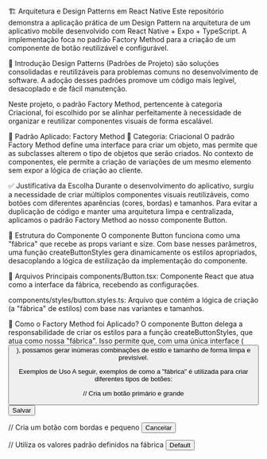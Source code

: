🏗️ Arquitetura e Design Patterns em React Native
Este repositório demonstra a aplicação prática de um Design Pattern na arquitetura de um aplicativo mobile desenvolvido com React Native + Expo + TypeScript. A implementação foca no padrão Factory Method para a criação de um componente de botão reutilizável e configurável.

📌 Introdução
Design Patterns (Padrões de Projeto) são soluções consolidadas e reutilizáveis para problemas comuns no desenvolvimento de software. A adoção desses padrões promove um código mais legível, desacoplado e de fácil manutenção.

Neste projeto, o padrão Factory Method, pertencente à categoria Criacional, foi escolhido por se alinhar perfeitamente à necessidade de organizar e reutilizar componentes visuais de forma escalável.

🎯 Padrão Aplicado: Factory Method
🧱 Categoria: Criacional
O padrão Factory Method define uma interface para criar um objeto, mas permite que as subclasses alterem o tipo de objetos que serão criados. No contexto de componentes, ele permite a criação de variações de um mesmo elemento sem expor a lógica de criação ao cliente.

✅ Justificativa da Escolha
Durante o desenvolvimento do aplicativo, surgiu a necessidade de criar múltiplos componentes visuais reutilizáveis, como botões com diferentes aparências (cores, bordas) e tamanhos. Para evitar a duplicação de código e manter uma arquitetura limpa e centralizada, aplicamos o padrão Factory Method ao nosso componente Button.

🧩 Estrutura do Componente
O componente Button funciona como uma "fábrica" que recebe as props variant e size. Com base nesses parâmetros, uma função createButtonStyles gera dinamicamente os estilos apropriados, desacoplando a lógica de estilização da implementação do componente.

🔨 Arquivos Principais
components/Button.tsx: Componente React que atua como a interface da fábrica, recebendo as configurações.

components/styles/button.styles.ts: Arquivo que contém a lógica de criação (a "fábrica" de estilos) com base nas variantes e tamanhos.

🧠 Como o Factory Method foi Aplicado?
O componente Button delega a responsabilidade de criar os estilos para a função createButtonStyles, que atua como nossa "fábrica". Isso permite que, com uma única interface (<Button />), possamos gerar inúmeras combinações de estilo e tamanho de forma limpa e previsível.

Exemplos de Uso
A seguir, exemplos de como a "fábrica" é utilizada para criar diferentes tipos de botões:

// Cria um botão primário e grande
<Button variant="primary" size="large">
  Salvar
</Button>

// Cria um botão com bordas e pequeno
<Button variant="outline" size="small">
  Cancelar
</Button>

// Utiliza os valores padrão definidos na fábrica
<Button>
  Default
</Button>
